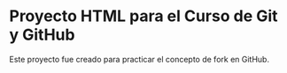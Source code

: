 # Proyecto HTML para el Curso de Git y GitHub

Este proyecto fue creado para practicar el concepto de fork en GitHub.